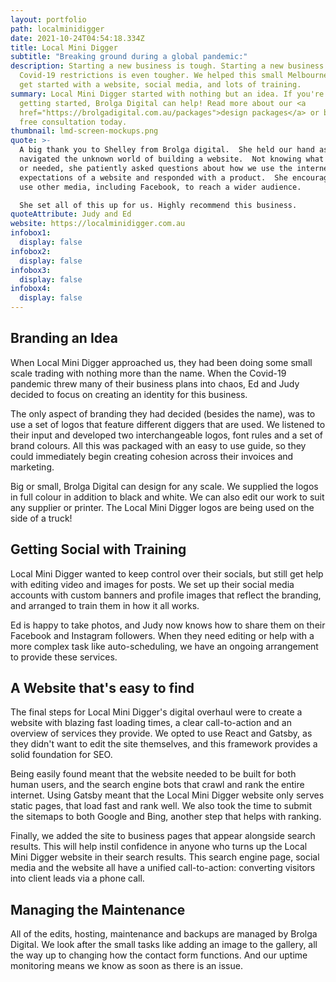 ```yaml
---
layout: portfolio
path: localminidigger
date: 2021-10-24T04:54:18.334Z
title: Local Mini Digger
subtitle: "Breaking ground during a global pandemic:"
description: Starting a new business is tough. Starting a new business during
  Covid-19 restrictions is even tougher. We helped this small Melbourne business
  get started with a website, social media, and lots of training.
summary: Local Mini Digger started with nothing but an idea. If you're also
  getting started, Brolga Digital can help! Read more about our <a
  href="https://brolgadigital.com.au/packages">design packages</a> or book a
  free consultation today.
thumbnail: lmd-screen-mockups.png
quote: >-
  A big thank you to Shelley from Brolga digital.  She held our hand as we
  navigated the unknown world of building a website.  Not knowing what we wanted
  or needed, she patiently asked questions about how we use the internet and our
  expectations of a website and responded with a product.  She encouraged us to
  use other media, including Facebook, to reach a wider audience.  

  She set all of this up for us. Highly recommend this business.
quoteAttribute: Judy and Ed
website: https://localminidigger.com.au
infobox1:
  display: false
infobox2:
  display: false
infobox3:
  display: false
infobox4:
  display: false
---
```

## Branding an Idea

When Local Mini Digger approached us, they had been doing some small scale trading with nothing more than the name. When the Covid-19 pandemic threw many of their business plans into chaos, Ed and Judy decided to focus on creating an identity for this business.

The only aspect of branding they had decided (besides the name), was to use a set of logos that feature different diggers that are used. We listened to their input and developed two interchangeable logos, font rules and a set of brand colours. All this was packaged with an easy to use guide, so they could immediately begin creating cohesion across their invoices and marketing. 

Big or small, Brolga Digital can design for any scale. We supplied the logos in full colour in addition to black and white. We can also edit our work to suit any supplier or printer. The Local Mini Digger logos are being used on the side of a truck!

## Getting Social with Training

Local Mini Digger wanted to keep control over their socials, but still get help with editing video and images for posts. We set up their social media accounts with custom banners and profile images that reflect the branding, and arranged to train them in how it all works.

Ed is happy to take photos, and Judy now knows how to share them on their Facebook and Instagram followers. When they need editing or help with a more complex task like auto-scheduling, we have an ongoing arrangement to provide these services.

## A Website that's easy to find

The final steps for Local Mini Digger's digital overhaul were to create a website with blazing fast loading times, a clear call-to-action and an overview of services they provide. We opted to use React and Gatsby, as they didn't want to edit the site themselves, and this framework provides a solid foundation for SEO.

Being easily found meant that the website needed to be built for both human users, and the search engine bots that crawl and rank the entire internet. Using Gatsby meant that the Local Mini Digger website only serves static pages, that load fast and rank well. We also took the time to submit the sitemaps to both Google and Bing, another step that helps with ranking.

Finally, we added the site to business pages that appear alongside search results. This will help instil confidence in anyone who turns up the Local Mini Digger website in their search results. This search engine page, social media and the website all have a unified call-to-action: converting visitors into client leads via a phone call.

## Managing the Maintenance

All of the edits, hosting, maintenance and backups are managed by Brolga Digital. We look after the small tasks like adding an image to the gallery, all the way up to changing how the contact form functions. And our uptime monitoring means we know as soon as there is an issue.